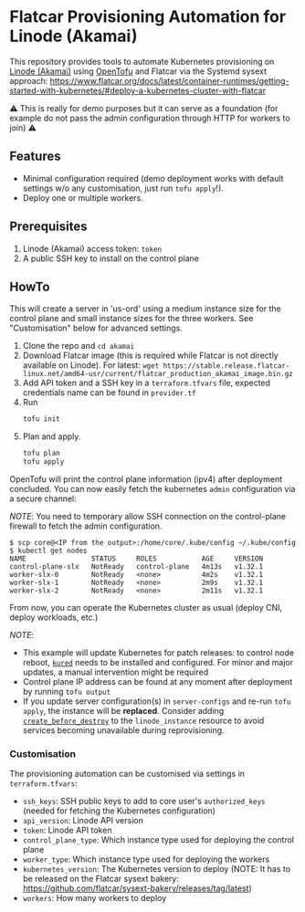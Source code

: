 # Flatcar Provisioning Automation for Linode (Akamai)

This repository provides tools to automate Kubernetes provisioning on [Linode (Akamai)][linode] using [OpenTofu][opentofu] and Flatcar via the Systemd sysext approach: https://www.flatcar.org/docs/latest/container-runtimes/getting-started-with-kubernetes/#deploy-a-kubernetes-cluster-with-flatcar

:warning: This is really for demo purposes but it can serve as a foundation (for example do not pass the admin configuration through HTTP for workers to join) :warning:

## Features

- Minimal configuration required (demo deployment works with default settings w/o any customisation, just run `tofu apply`!).
- Deploy one or multiple workers.

## Prerequisites

1. Linode (Akamai) access token: `token`
2. A public SSH key to install on the control plane

## HowTo

This will create a server in 'us-ord' using a medium instance size for the control plane and small instance sizes for the three workers.
See "Customisation" below for advanced settings.

1. Clone the repo and `cd akamai`
2. Download Flatcar image (this is required while Flatcar is not directly available on Linode). For latest: `wget https://stable.release.flatcar-linux.net/amd64-usr/current/flatcar_production_akamai_image.bin.gz`
3. Add API token and a SSH key in a `terraform.tfvars` file, expected credentials name can be found in `provider.tf`
4. Run
   ```bash
   tofu init
   ```
5. Plan and apply.
   ```bash
   tofu plan
   tofu apply
   ```

OpenTofu will print the control plane information (ipv4) after deployment concluded. You can now easily fetch the kubernetes `admin` configuration via a secure channel:

_NOTE_: You need to temporary allow SSH connection on the control-plane firewall to fetch the admin configuration.

```
$ scp core@<IP from the output>:/home/core/.kube/config ~/.kube/config
$ kubectl get nodes
NAME                STATUS     ROLES           AGE     VERSION
control-plane-slx   NotReady   control-plane   4m13s   v1.32.1
worker-slx-0        NotReady   <none>          4m2s    v1.32.1
worker-slx-1        NotReady   <none>          2m9s    v1.32.1
worker-slx-2        NotReady   <none>          2m11s   v1.32.1
```

From now, you can operate the Kubernetes cluster as usual (deploy CNI, deploy workloads, etc.)

_NOTE_:
* This example will update Kubernetes for patch releases: to control node reboot, [`kured`](https://github.com/kubereboot/kured) needs to be installed and configured. For minor and major updates, a manual intervention might be required
* Control plane IP address can be found at any moment after deployment by running `tofu output`
* If you update server configuration(s) in `server-configs` and re-run `tofu apply`, the instance will be **replaced**.
Consider adding [`create_before_destroy`](https://opentofu.org/docs/language/meta-arguments/lifecycle/#syntax-and-arguments) to the `linode_instance` resource to avoid services becoming unavailable during reprovisioning.

### Customisation

The provisioning automation can be customised via settings in `terraform.tfvars`:
  - `ssh_keys`: SSH public keys to add to core user's `authorized_keys` (needed for fetching the Kubernetes configuration)
  - `api_version`: Linode API version
  - `token`: Linode API token
  - `control_plane_type`: Which instance type used for deploying the control plane 
  - `worker_type`: Which instance type used for deploying the workers
  - `kubernetes_version`: The Kubernetes version to deploy (NOTE: It has to be released on the Flatcar sysext bakery: https://github.com/flatcar/sysext-bakery/releases/tag/latest)
  - `workers`: How many workers to deploy

[linode]: https://www.linode.com/
[butane]: https://www.flatcar.org/docs/latest/provisioning/config-transpiler/configuration/
[opentofu]: https://opentofu.org/
